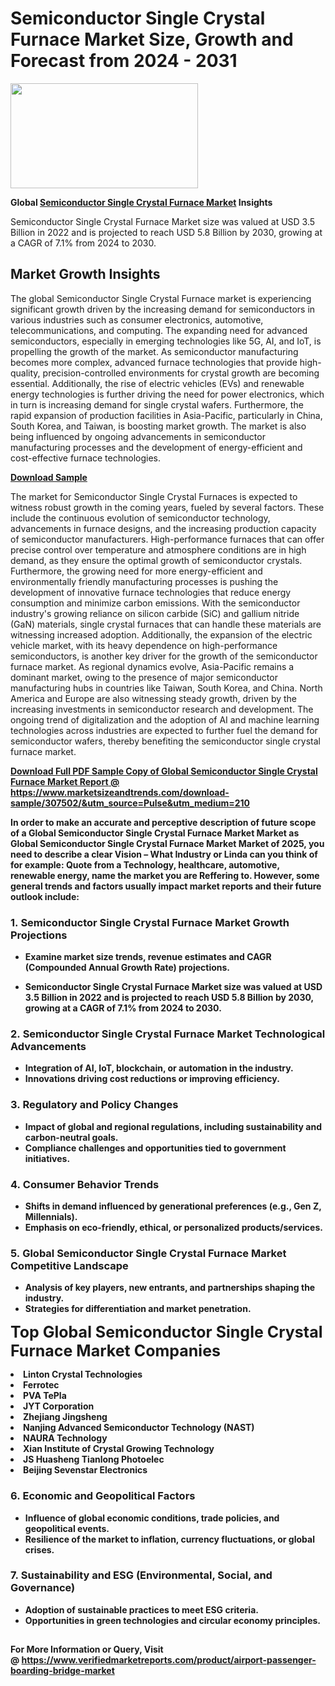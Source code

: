 <H1>Semiconductor Single Crystal Furnace Market Size, Growth and Forecast from 2024 - 2031</H1><img class="aligncenter size-medium wp-image-584254" src="https://thirdeyenews.in/wp-content/uploads/2024/09/Global-Market-Research-300x168.jpeg" alt="" width="300" height="168" /><p><strong>Global&nbsp;<a href="https://www.marketsizeandtrends.com/download-sample/307502/&amp;utm_source=Pulse&amp;utm_medium=210">Semiconductor Single Crystal Furnace Market</a> Insights</strong></p><p>Semiconductor Single Crystal Furnace Market size was valued at USD 3.5 Billion in 2022 and is projected to reach USD 5.8 Billion by 2030, growing at a CAGR of 7.1% from 2024 to 2030.</p><p><h2>Market Growth Insights</h2> <p>The global Semiconductor Single Crystal Furnace market is experiencing significant growth driven by the increasing demand for semiconductors in various industries such as consumer electronics, automotive, telecommunications, and computing. The expanding need for advanced semiconductors, especially in emerging technologies like 5G, AI, and IoT, is propelling the growth of the market. As semiconductor manufacturing becomes more complex, advanced furnace technologies that provide high-quality, precision-controlled environments for crystal growth are becoming essential. Additionally, the rise of electric vehicles (EVs) and renewable energy technologies is further driving the need for power electronics, which in turn is increasing demand for single crystal wafers. Furthermore, the rapid expansion of production facilities in Asia-Pacific, particularly in China, South Korea, and Taiwan, is boosting market growth. The market is also being influenced by ongoing advancements in semiconductor manufacturing processes and the development of energy-efficient and cost-effective furnace technologies.</p> <p><strong><a href="#">Download Sample</a></strong></p> <p>The market for Semiconductor Single Crystal Furnaces is expected to witness robust growth in the coming years, fueled by several factors. These include the continuous evolution of semiconductor technology, advancements in furnace designs, and the increasing production capacity of semiconductor manufacturers. High-performance furnaces that can offer precise control over temperature and atmosphere conditions are in high demand, as they ensure the optimal growth of semiconductor crystals. Furthermore, the growing need for more energy-efficient and environmentally friendly manufacturing processes is pushing the development of innovative furnace technologies that reduce energy consumption and minimize carbon emissions. With the semiconductor industry's growing reliance on silicon carbide (SiC) and gallium nitride (GaN) materials, single crystal furnaces that can handle these materials are witnessing increased adoption. Additionally, the expansion of the electric vehicle market, with its heavy dependence on high-performance semiconductors, is another key driver for the growth of the semiconductor furnace market. As regional dynamics evolve, Asia-Pacific remains a dominant market, owing to the presence of major semiconductor manufacturing hubs in countries like Taiwan, South Korea, and China. North America and Europe are also witnessing steady growth, driven by the increasing investments in semiconductor research and development. The ongoing trend of digitalization and the adoption of AI and machine learning technologies across industries are expected to further fuel the demand for semiconductor wafers, thereby benefiting the semiconductor single crystal furnace market.</p> <p><strong><a href="#"></p><p><span class=""><strong>Download Full PDF Sample Copy of Global Semiconductor Single Crystal Furnace Market Report</strong> @ <a href="https://www.marketsizeandtrends.com/download-sample/307502/&amp;utm_source=Pulse&amp;utm_medium=210" target="_blank">https://www.marketsizeandtrends.com/download-sample/307502/&amp;utm_source=Pulse&amp;utm_medium=210</a></span></p><p>In order to make an accurate and perceptive description of future scope of a Global&nbsp;Semiconductor Single Crystal Furnace Market Market as Global&nbsp;Semiconductor Single Crystal Furnace Market Market of 2025, you need to describe a clear Vision &ndash; What Industry or Linda can you think of for example: Quote from a Technology, healthcare, automotive, renewable energy, name the market you are Reffering to. However, some general trends and factors usually impact market reports and their future outlook include:</p><h3>1.&nbsp;<strong>Semiconductor Single Crystal Furnace Market Growth Projections</strong></h3><ul><li>Examine market size trends, revenue estimates and CAGR (Compounded Annual Growth Rate) projections.</li><li><p>Semiconductor Single Crystal Furnace Market size was valued at USD 3.5 Billion in 2022 and is projected to reach USD 5.8 Billion by 2030, growing at a CAGR of 7.1% from 2024 to 2030.</p></li></ul><h3>2.&nbsp;<strong>Semiconductor Single Crystal Furnace Market Technological Advancements</strong></h3><ul><li>Integration of AI, IoT, blockchain, or automation in the industry.</li><li>Innovations driving cost reductions or improving efficiency.</li></ul><h3>3.&nbsp;<strong>Regulatory and Policy Changes</strong></h3><ul><li>Impact of global and regional regulations, including sustainability and carbon-neutral goals.</li><li>Compliance challenges and opportunities tied to government initiatives.</li></ul><h3>4.&nbsp;<strong>Consumer Behavior Trends</strong></h3><ul><li>Shifts in demand influenced by generational preferences (e.g., Gen Z, Millennials).</li><li>Emphasis on eco-friendly, ethical, or personalized products/services.</li></ul><h3>5.&nbsp;<strong>Global Semiconductor Single Crystal Furnace Market Competitive Landscape</strong></h3><ul><li>Analysis of key players, new entrants, and partnerships shaping the industry.</li><li>Strategies for differentiation and market penetration.</li></ul><p data-pm-slice="1 1 []"><span style="color: inherit; font-family: inherit; font-size: 25px;">Top Global Semiconductor Single Crystal Furnace Market Companies</span></p><div class="" data-test-id=""><p><li>Linton Crystal Technologies</li><li> Ferrotec</li><li> PVA TePla</li><li> JYT Corporation</li><li> Zhejiang Jingsheng</li><li> Nanjing Advanced Semiconductor Technology (NAST)</li><li> NAURA Technology</li><li> Xian Institute of Crystal Growing Technology</li><li> JS Huasheng Tianlong Photoelec</li><li> Beijing Sevenstar Electronics</li></p></div><h3>6.&nbsp;<strong>Economic and Geopolitical Factors</strong></h3><ul><li>Influence of global economic conditions, trade policies, and geopolitical events.</li><li>Resilience of the market to inflation, currency fluctuations, or global crises.</li></ul><h3>7.&nbsp;<strong>Sustainability and ESG (Environmental, Social, and Governance)</strong></h3><ul><li>Adoption of sustainable practices to meet ESG criteria.</li><li>Opportunities in green technologies and circular economy principles.</li></ul><h2><strong style="font-size: 14px;">For More Information or Query, Visit @&nbsp;</strong><a style="background-color: #ffffff; font-size: 14px;" href="https://www.marketsizeandtrends.com/report/semiconductor-single-crystal-furnace-market/" target="_blank">https://www.verifiedmarketreports.com/product/airport-passenger-boarding-bridge-market</a></h2>
